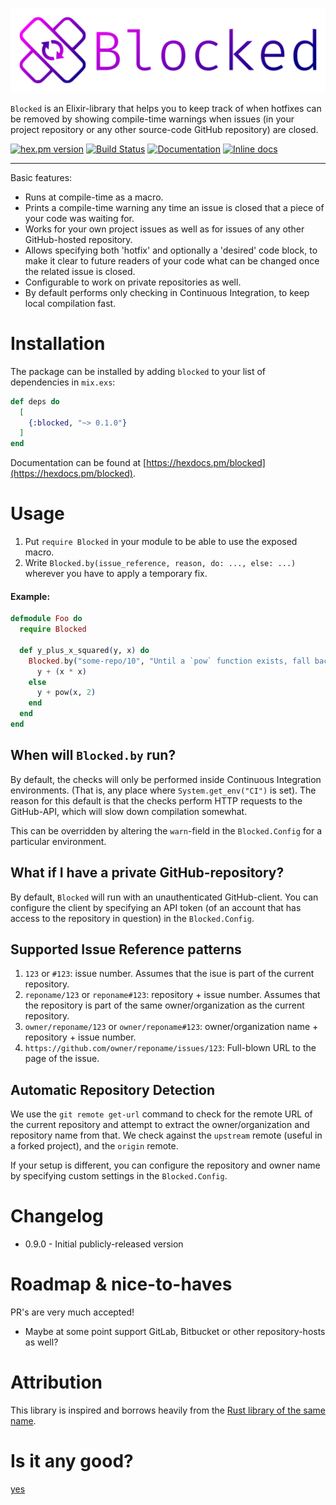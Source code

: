 ![](https://github.com/Qqwy/elixir-blocked/blob/master/media/blocked_logo_text_flat.svg)

`Blocked` is an Elixir-library that helps you to keep track of when hotfixes can be removed by showing compile-time warnings when issues (in your project repository or any other source-code GitHub repository) are closed.

[![hex.pm version](https://img.shields.io/hexpm/v/blocked.svg)](https://hex.pm/packages/blocked)
[![Build Status](https://travis-ci.org/Qqwy/elixir-blocked.svg?branch=master)](https://travis-ci.org/Qqwy/elixir-blocked)
[![Documentation](https://img.shields.io/badge/hexdocs-latest-blue.svg)](https://hexdocs.pm/blocked/index.html)
[![Inline docs](http://inch-ci.org/github/qqwy/elixir-blocked.svg)](http://inch-ci.org/github/qqwy/elixir-blocked)

---

Basic features:

- Runs at compile-time as a macro.
- Prints a compile-time warning any time an issue is closed that a piece of your code was waiting for.
- Works for your own project issues as well as for issues of any other GitHub-hosted repository.
- Allows specifying both 'hotfix' and optionally a 'desired' code block, to make it clear to future readers of your code what can be changed once the related issue is closed.
- Configurable to work on private repositories as well.
- By default performs only checking in Continuous Integration, to keep local compilation fast.

# Installation

The package can be installed
by adding `blocked` to your list of dependencies in `mix.exs`:

```elixir
def deps do
  [
    {:blocked, "~> 0.1.0"}
  ]
end
```

Documentation can be found at [https://hexdocs.pm/blocked](https://hexdocs.pm/blocked).

# Usage

1. Put `require Blocked` in your module to be able to use the exposed macro.
2. Write `Blocked.by(issue_reference, reason, do: ..., else: ...)` wherever you have to apply a temporary fix.


#### Example:

```elixir
defmodule Foo do
  require Blocked

  def y_plus_x_squared(y, x) do
    Blocked.by("some-repo/10", "Until a `pow` function exists, fall back to multiplication.") do
      y + (x * x)
    else
      y + pow(x, 2)
    end
  end
end
```

## When will `Blocked.by` run?

By default, the checks will only be performed inside Continuous Integration environments.
(That is, any place where `System.get_env("CI")` is set).
The reason for this default is that the checks perform HTTP requests to the GitHub-API,
which will slow down compilation somewhat.

This can be overridden by altering the `warn`-field in the `Blocked.Config` for a particular environment.

## What if I have a private GitHub-repository?

By default, `Blocked` will run with an unauthenticated GitHub-client.
You can configure the client by specifying an API token
(of an account that has access to the repository in question)
in the `Blocked.Config`.

## Supported Issue Reference patterns

1. `123` or `#123`: issue number. Assumes that the isue is part of the current repository.
2. `reponame/123` or `reponame#123`: repository + issue number. Assumes that the repository is part of the same owner/organization as the current repository.
3. `owner/reponame/123` or `owner/reponame#123`: owner/organization name + repository + issue number.
4. `https://github.com/owner/reponame/issues/123`: Full-blown URL to the page of the issue.

## Automatic Repository Detection

We use the `git remote get-url` command to check for the remote URL of the current repository and attempt to extract the owner/organization and repository name from that.
We check against the `upstream` remote (useful in a forked project), and the `origin` remote.

If your setup is different, you can configure the repository and owner name by specifying custom settings in the `Blocked.Config`.

# Changelog

- 0.9.0 - Initial publicly-released version

# Roadmap & nice-to-haves

PR's are very much accepted!

- Maybe at some point support GitLab, Bitbucket or other repository-hosts as well?

# Attribution

This library is inspired and borrows heavily from the [Rust library of the same name](https://github.com/zacps/blocked).

# Is it any good?

[yes](https://news.ycombinator.com/item?id=3067434)
